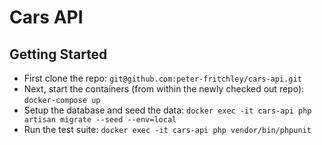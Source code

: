 # Cars API

## Getting Started
- First clone the repo: ``git@github.com:peter-fritchley/cars-api.git``
- Next, start the containers (from within the newly checked out repo): ``docker-compose up``
- Setup the database and seed the data: ``docker exec -it cars-api php artisan migrate --seed --env=local``
- Run the test suite: ``docker exec -it cars-api php vendor/bin/phpunit``

